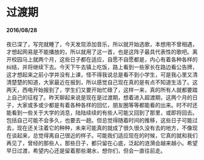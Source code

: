 # 过渡期

#### 2016/08/28
   
夜已深了，写完就睡了，今天发现添加音乐，所以就开始选歌，本想用不曾相遇，才想起网易是不能播放的，所以就用了这一首，也是这阵子最具代表性的歌吧。离开校园马上就两个月，这些日子都在适应，自愿不自愿都是，内心有着各种各样的纠结，并将继续下去。今天下午去镇上吃饭，路上看到一些家长在路边看公告牌，这才想起来之前小学并没有上课，怪不得我说总是看不到小学生，可是我心里又清清楚楚的知道，大家最近在报到，所以感觉自己现在真的是有点不知道生活了。这两天，西电开始报到了，学生们又要开始忙碌了，这样一来，真的所有人就都要踏上自己的征程了。昨天聊起来说是现在是过渡期，想着进入超渡期，这两个月的日子，大家或多或少都是有着各种各样的回忆，朋友圈等等都能看的出来。时不时还能看到一些关于大学的消息，陆陆续续的有些人可能又回到了那里，或即将回去。包括自己可能不会多久，也要去一趟。但总觉得随着时间的推移，这些日子可能过去，现在还关注着它的种种，未来可能真的就成了很久很久没有去的地方，不像现在谈起来，总觉得离自己很近的样子。可能我们适应现在的时候，它真的就和我们再见了，曾经的那些人，那些日子，都只留在心底，泛起的涟漪会越来越小。希望早日过渡，希望内心还是留着那些潮水，想你们，但会一直往前走。
